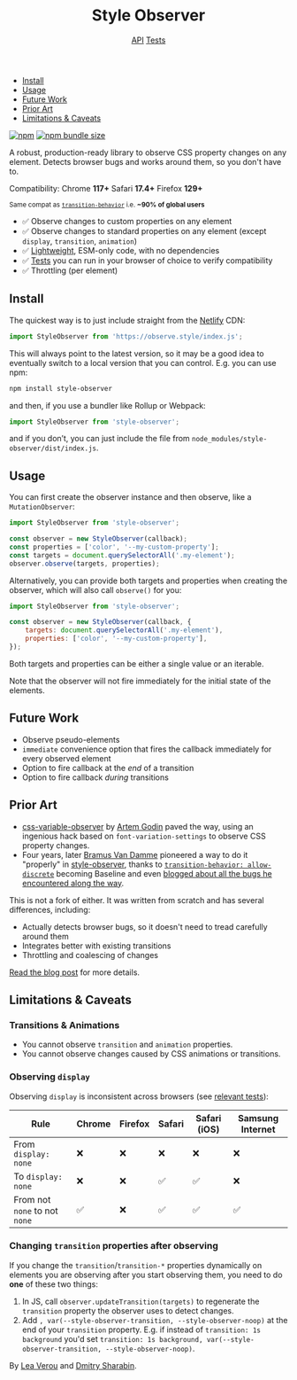 <header slot="header" class="wa-split">

# Style Observer

<nav class="wa-gap-m">
	<a href="/api">API</a>
	<a href="/tests">Tests</a>
	<wa-divider vertical></wa-divider>
	<a href="https://github.com/leaverou/style-observer" target="_blank">
		<wa-icon name="github" label="GitHub" family="brands"></wa-icon>
	</a>
	<a href="https://www.npmjs.com/package/style-observer" target="_blank">
		<wa-icon name="npm" label="NPM" family="brands"></wa-icon>
	</a>
</nav>

</header>

<aside slot="aside">

- [Install](#install)
- [Usage](#usage)
- [Future Work](#future-work)
- [Prior Art](#prior-art)
- [Limitations & Caveats](#limitations--caveats)

</aside>
<main>

[![npm](https://img.shields.io/npm/v/style-observer)](https://www.npmjs.com/package/style-observer)
[![npm bundle size](https://img.shields.io/bundlephobia/minzip/style-observer)](https://bundlephobia.com/package/style-observer)

A robust, production-ready library to observe CSS property changes on any element.
Detects browser bugs and works around them, so you don't have to.

Compatibility:
<wa-badge class="browser" variant="success" pill appearance="filled"><wa-icon name="chrome" family="brands">Chrome</wa-icon> **117+**
</wa-badge>
<wa-badge class="browser" pill appearance="filled"><wa-icon name="safari" family="brands">Safari</wa-icon> **17.4+**
</wa-badge>
<wa-badge class="browser" variant="warning" pill appearance="filled"><wa-icon name="firefox" family="brands">Firefox</wa-icon> **129+**
</wa-badge>

<small class="compat wa-caption-m"><wa-icon name="circle-info" variant="regular"></wa-icon> Same compat as [`transition-behavior`](https://caniuse.com/mdn-css_properties_transition-behavior) i.e. <strong>~90% of global users</strong>
</small>

<baseline-status featureId="transition-behavior"></baseline-status>

- <span>✅</span> Observe changes to custom properties on any element
- <span>✅</span> Observe changes to standard properties on any element (except `display`, `transition`, `animation`)
- <span>✅</span> [Lightweight](https://bundlephobia.com/package/style-observer), ESM-only code, with no dependencies
- <span>✅</span> [Tests](tests) you can run in your browser of choice to verify compatibility
- <span>✅</span> Throttling (per element)

## Install

The quickest way is to just include straight from the [Netlify](https://www.netlify.com/) CDN:

```js
import StyleObserver from 'https://observe.style/index.js';
```

This will always point to the latest version, so it may be a good idea to eventually switch to a local version that you can control.
E.g. you can use npm:

```sh
npm install style-observer
```

and then, if you use a bundler like Rollup or Webpack:

```js
import StyleObserver from 'style-observer';
```

and if you don’t, you can just include the file from `node_modules/style-observer/dist/index.js`.

## Usage

You can first create the observer instance and then observe, like a `MutationObserver`:

```js
import StyleObserver from 'style-observer';

const observer = new StyleObserver(callback);
const properties = ['color', '--my-custom-property'];
const targets = document.querySelectorAll('.my-element');
observer.observe(targets, properties);
```

Alternatively, you can provide both targets and properties when creating the observer,
which will also call `observe()` for you:

```js
import StyleObserver from 'style-observer';

const observer = new StyleObserver(callback, {
	targets: document.querySelectorAll('.my-element'),
	properties: ['color', '--my-custom-property'],
});
```

Both targets and properties can be either a single value or an iterable.

Note that the observer will not fire immediately for the initial state of the elements.

## Future Work

- Observe pseudo-elements
- `immediate` convenience option that fires the callback immediately for every observed element
- Option to fire callback at the *end* of a transition
- Option to fire callback *during* transitions

## Prior Art

- [css-variable-observer](https://github.com/fluorumlabs/css-variable-observer) by [Artem Godin](https://github.com/fluorumlabs) paved the way,
using an ingenious hack based on `font-variation-settings` to observe CSS property changes.
- Four years, later [Bramus Van Damme](https://github.com/bramus) pioneered a way to do it "properly" in [style-observer](https://github.com/bramus/style-observer),
thanks to [`transition-behavior: allow-discrete`](https://caniuse.com/mdn-css_properties_transition-behavior) becoming Baseline and even [blogged about all the bugs he encountered along the way](https://www.bram.us/2024/08/31/introducing-bramus-style-observer-a-mutationobserver-for-css/).

This is not a fork of either. It was written from scratch and has several differences, including:
- Actually detects browser bugs, so it doesn't need to tread carefully around them
- Integrates better with existing transitions
- Throttling and coalescing of changes

[Read the blog post](https://lea.verou.me/2025/style-observer/) for more details.

## Limitations & Caveats

### Transitions & Animations

- You cannot observe `transition` and `animation` properties.
- You cannot observe changes caused by CSS animations or transitions.

### Observing `display`

Observing `display` is inconsistent across browsers (see [relevant tests](tests/?test=display)):

| Rule | Chrome | Firefox | Safari | Safari (iOS) | Samsung Internet |
| --- | --- | --- | --- | --- | --- |
| From `display: none` | ❌ | ❌ | ❌ | ❌ | ❌ |
| To `display: none` | ❌ | ❌ | ✅ | ✅ | ❌ |
| From not `none` to not `none` |  ✅ | ❌ | ✅ | ✅ | ✅ |

### Changing `transition` properties after observing

If you change the `transition`/`transition-*` properties dynamically on elements you are observing after you start observing them,
you need to do **one** of these two things:
1. In JS, call `observer.updateTransition(targets)` to regenerate the `transition` property the observer uses to detect changes.
2. Add `, var(--style-observer-transition, --style-observer-noop)` at the end of your `transition` property. E.g. if instead of `transition: 1s background` you'd set `transition: 1s background, var(--style-observer-transition, --style-observer-noop)`.

</main>
<footer slot=footer>

By [Lea Verou](https://lea.verou.me/) and [Dmitry Sharabin](https://d12n.me/).
</footer>
